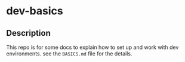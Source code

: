 # dev-basics
## Description
This repo is for some docs to explain how to set up and work with dev environments.
see the `BASICS.md` file for the details.
